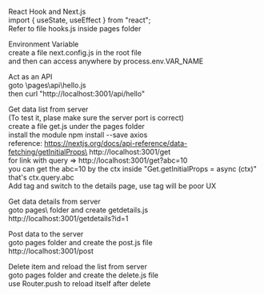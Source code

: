React Hook and Next.js\
import { useState, useEffect } from "react";\
Refer to file hooks.js inside pages folder

Environment Variable\
create a file next.config.js in the root file\
and then can access anywhere by process.env.VAR_NAME

Act as an API\
goto \pages\api\hello.js\
then curl "http://localhost:3001/api/hello"

Get data list from server\
(To test it, plase make sure the server port is correct)\
create a file get.js under the pages folder\
install the module npm install --save axios\
reference: https://nextjs.org/docs/api-reference/data-fetching/getInitialProps\
http://localhost:3001/get\
for link with query => http://localhost:3001/get?abc=10\
you can get the abc=10 by the ctx inside "Get.getInitialProps = async (ctx)"\
that's ctx.query.abc\
Add <Link> tag and switch to the details page, use <a> tag will be poor UX

Get data details from server\
goto pages\ folder and create getdetails.js\
http://localhost:3001/getdetails?id=1

Post data to the server\
goto pages folder and create the post.js file\
http://localhost:3001/post

Delete item and reload the list from server\
goto pages folder and create the delete.js file\
use Router.push to reload itself after delete
